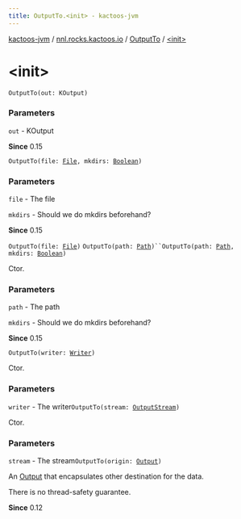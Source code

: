 ```yaml
---
title: OutputTo.<init> - kactoos-jvm
---
```


[kactoos-jvm](../../index.html) / [nnl.rocks.kactoos.io](../index.html) / [OutputTo](index.html) / [&lt;init&gt;](./-init-.html)

# &lt;init&gt;

`OutputTo(out: KOutput)`

### Parameters

`out` - KOutput

**Since**
0.15

`OutputTo(file: `[`File`](http://docs.oracle.com/javase/8/docs/api/java/io/File.html)`, mkdirs: `[`Boolean`](https://kotlinlang.org/api/latest/jvm/stdlib/kotlin/-boolean/index.html)`)`

### Parameters

`file` - The file

`mkdirs` - Should we do mkdirs beforehand?

**Since**
0.15

`OutputTo(file: `[`File`](http://docs.oracle.com/javase/8/docs/api/java/io/File.html)`)`
`OutputTo(path: `[`Path`](http://docs.oracle.com/javase/8/docs/api/java/nio/file/Path.html)`)``OutputTo(path: `[`Path`](http://docs.oracle.com/javase/8/docs/api/java/nio/file/Path.html)`, mkdirs: `[`Boolean`](https://kotlinlang.org/api/latest/jvm/stdlib/kotlin/-boolean/index.html)`)`

Ctor.

### Parameters

`path` - The path

`mkdirs` - Should we do mkdirs beforehand?

**Since**
0.15

`OutputTo(writer: `[`Writer`](http://docs.oracle.com/javase/8/docs/api/java/io/Writer.html)`)`

Ctor.

### Parameters

`writer` - The writer`OutputTo(stream: `[`OutputStream`](http://docs.oracle.com/javase/8/docs/api/java/io/OutputStream.html)`)`

Ctor.

### Parameters

`stream` - The stream`OutputTo(origin: `[`Output`](../../nnl.rocks.kactoos/-output/index.html)`)`

An [Output](../../nnl.rocks.kactoos/-output/index.html) that encapsulates other destination for the data.

There is no thread-safety guarantee.

**Since**
0.12

